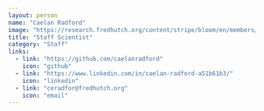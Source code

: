 ```yaml
---
layout: person
name: "Caelan Radford"
image: "https://research.fredhutch.org/content/stripe/bloom/en/members/_jcr_content/par/labmember_1830037644/image.img.jpg/1709609989334.jpg"
title: "Staff Scientist"
category: "Staff"
links:
  - link: "https://github.com/caelanradford"
    icon: "github"
  - link: "https://www.linkedin.com/in/caelan-radford-a51b61b3/"
    icon: "linkedin"
  - link: "ceradfor@fredhutch.org"
    icon: "email"
---
```


